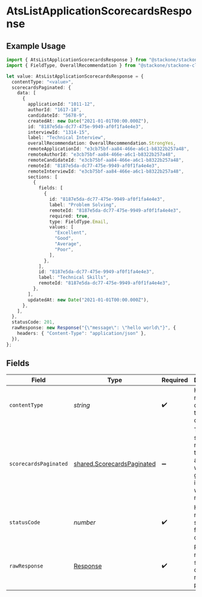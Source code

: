 # AtsListApplicationScorecardsResponse

## Example Usage

```typescript
import { AtsListApplicationScorecardsResponse } from "@stackone/stackone-client-ts/sdk/models/operations";
import { FieldType, OverallRecommendation } from "@stackone/stackone-client-ts/sdk/models/shared";

let value: AtsListApplicationScorecardsResponse = {
  contentType: "<value>",
  scorecardsPaginated: {
    data: [
      {
        applicationId: "1011-12",
        authorId: "1617-18",
        candidateId: "5678-9",
        createdAt: new Date("2021-01-01T00:00.000Z"),
        id: "8187e5da-dc77-475e-9949-af0f1fa4e4e3",
        interviewId: "1314-15",
        label: "Technical Interview",
        overallRecommendation: OverallRecommendation.StrongYes,
        remoteApplicationId: "e3cb75bf-aa84-466e-a6c1-b8322b257a48",
        remoteAuthorId: "e3cb75bf-aa84-466e-a6c1-b8322b257a48",
        remoteCandidateId: "e3cb75bf-aa84-466e-a6c1-b8322b257a48",
        remoteId: "8187e5da-dc77-475e-9949-af0f1fa4e4e3",
        remoteInterviewId: "e3cb75bf-aa84-466e-a6c1-b8322b257a48",
        sections: [
          {
            fields: [
              {
                id: "8187e5da-dc77-475e-9949-af0f1fa4e4e3",
                label: "Problem Solving",
                remoteId: "8187e5da-dc77-475e-9949-af0f1fa4e4e3",
                required: true,
                type: FieldType.Email,
                values: [
                  "Excellent",
                  "Good",
                  "Average",
                  "Poor",
                ],
              },
            ],
            id: "8187e5da-dc77-475e-9949-af0f1fa4e4e3",
            label: "Technical Skills",
            remoteId: "8187e5da-dc77-475e-9949-af0f1fa4e4e3",
          },
        ],
        updatedAt: new Date("2021-01-01T00:00.000Z"),
      },
    ],
  },
  statusCode: 201,
  rawResponse: new Response("{\"message\": \"hello world\"}", {
    headers: { "Content-Type": "application/json" },
  }),
};
```

## Fields

| Field                                                                               | Type                                                                                | Required                                                                            | Description                                                                         |
| ----------------------------------------------------------------------------------- | ----------------------------------------------------------------------------------- | ----------------------------------------------------------------------------------- | ----------------------------------------------------------------------------------- |
| `contentType`                                                                       | *string*                                                                            | :heavy_check_mark:                                                                  | HTTP response content type for this operation                                       |
| `scorecardsPaginated`                                                               | [shared.ScorecardsPaginated](../../../sdk/models/shared/scorecardspaginated.md)     | :heavy_minus_sign:                                                                  | The scorecards related to the application with the given identifier were retrieved. |
| `statusCode`                                                                        | *number*                                                                            | :heavy_check_mark:                                                                  | HTTP response status code for this operation                                        |
| `rawResponse`                                                                       | [Response](https://developer.mozilla.org/en-US/docs/Web/API/Response)               | :heavy_check_mark:                                                                  | Raw HTTP response; suitable for custom response parsing                             |